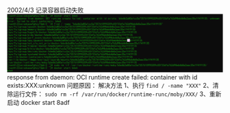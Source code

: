 2002/4/3
记录容器启动失败
![avatar](/img/Docker/img1.png)
response from daemon: OCI runtime create failed: container with id exists:XXX:unknown
问题原因：
解决方法
    1、执行
        `find / -name "XXX"`
    2、清除运行文件：
        `sudo rm -rf /var/run/docker/runtime-runc/moby/XXX/`
    3、重新启动
        docker start 8adf